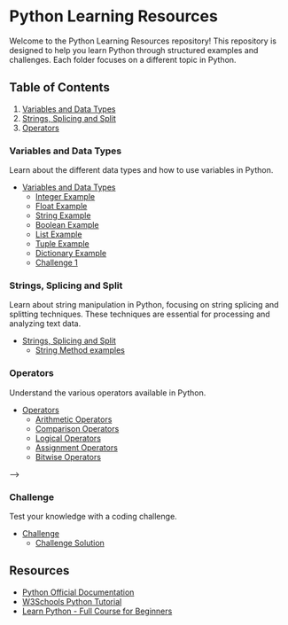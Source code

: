 # Python Learning Resources

Welcome to the Python Learning Resources repository! This repository is designed to help you learn Python through structured examples and challenges. Each folder focuses on a different topic in Python.

## Table of Contents

1. [Variables and Data Types](#variables-and-data-types)
2. [Strings, Splicing and Split](#strings-splicing-and-split)
3. [Operators](#operators)
<!-- 3. [Control Flow](#control-flow)
4. [Challenge](#challenge) -->

### Variables and Data Types

Learn about the different data types and how to use variables in Python.

- [Variables and Data Types](variables-and-data-types/README.md)
  - [Integer Example](variables-and-data-types/integer_example.py)
  - [Float Example](variables-and-data-types/float_example.py)
  - [String Example](variables-and-data-types/string_example.py)
  - [Boolean Example](variables-and-data-types/boolean_example.py)
  - [List Example](variables-and-data-types/list_example.py)
  - [Tuple Example](variables-and-data-types/tuple_example.py)
  - [Dictionary Example](variables-and-data-types/dictionary_example.py)
  - [Challenge 1](variables-and-data-types/challenge_1.py)

### Strings, Splicing and Split

Learn about string manipulation in Python, focusing on string splicing and splitting techniques. These techniques are essential for processing and analyzing text data.

- [Strings, Splicing and Split](strings-splicing-and-split/README.md)
    - [String Method examples](strings-splicing-and-split/string_method_example.py)


### Operators

Understand the various operators available in Python.

- [Operators](operators/README.md)
  - [Arithmetic Operators](operators/arithmetic_operators.py)
  - [Comparison Operators](operators/comparison_operators.py)
  - [Logical Operators](operators/logical_operators.py)
  - [Assignment Operators](operators/assignment_operators.py)
  - [Bitwise Operators](operators/bitwise_operators.py)

<!-- ### Control Flow

Control the flow of your programs using different control flow statements.

- [Control Flow](control-flow/README.md)
  - [If Statements](control-flow/if_statements.py)
  - [For Loops](control-flow/for_loops.py)
  - [While Loops](control-flow/while_loops.py)
  - [Match-Case](control-flow/match_case.py) --> -->

### Challenge

Test your knowledge with a coding challenge.

- [Challenge](challenge/README.md)
  - [Challenge Solution](challenge/challenge_solution.py)

## Resources

- [Python Official Documentation](https://docs.python.org/3/)
- [W3Schools Python Tutorial](https://www.w3schools.com/python/)
- [Learn Python - Full Course for Beginners](https://www.youtube.com/watch?v=rfscVS0vtbw)
